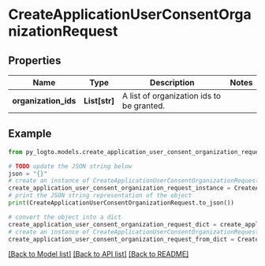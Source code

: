 # CreateApplicationUserConsentOrganizationRequest


## Properties

Name | Type | Description | Notes
------------ | ------------- | ------------- | -------------
**organization_ids** | **List[str]** | A list of organization ids to be granted. | 

## Example

```python
from py_logto.models.create_application_user_consent_organization_request import CreateApplicationUserConsentOrganizationRequest

# TODO update the JSON string below
json = "{}"
# create an instance of CreateApplicationUserConsentOrganizationRequest from a JSON string
create_application_user_consent_organization_request_instance = CreateApplicationUserConsentOrganizationRequest.from_json(json)
# print the JSON string representation of the object
print(CreateApplicationUserConsentOrganizationRequest.to_json())

# convert the object into a dict
create_application_user_consent_organization_request_dict = create_application_user_consent_organization_request_instance.to_dict()
# create an instance of CreateApplicationUserConsentOrganizationRequest from a dict
create_application_user_consent_organization_request_from_dict = CreateApplicationUserConsentOrganizationRequest.from_dict(create_application_user_consent_organization_request_dict)
```
[[Back to Model list]](../README.md#documentation-for-models) [[Back to API list]](../README.md#documentation-for-api-endpoints) [[Back to README]](../README.md)


